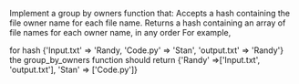 Implement a group by owners function that: Accepts a hash containing the file owner name for each file name. Returns a hash containing an array of file names for each owner name, in any order For example,

for hash {'Input.txt' => 'Randy, 'Code.py' => 'Stan', 'output.txt' => 'Randy'}
the group_by_owners function should return {'Randy' =>['Input.txt', 'output.txt'], 'Stan' => ['Code.py']}

